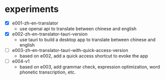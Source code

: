 # experiments

- [X] e001-zh-en-translator
    - use openai api to translate between chinese and english
- [X] e002-zh-en-translator-tauri-version
    - use tauri to build a desktop app to translate between chinese and english
- [ ] e003-zh-en-translator-tauri-with-quick-access-version
    - based on e002, add a quick access shortcut to evoke the app
- [ ] e004-v1
    - based on e003, add grammar check, expression optimization, word phonetic transcription, etc.